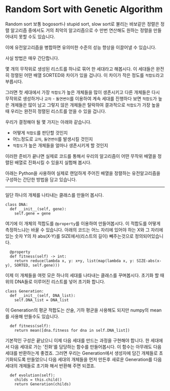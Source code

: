 # Random Sort with Genetic Algorithm
Random sort 보통 bogosort나 stupid sort, slow sort로 불리는 바보같은 정렬은 정렬 알고리즘 중에서도 거의 최악의 알고리즘으로 수 만번 연산해도 원하는 정렬을 만들어내지 못할 수도 있습니다.

이에 유전알고리즘을 병합하면 유의미한 수준의 성능 향상을 이끌어낼 수 있습니다.

사실 방법은 매우 간단합니다.

몇 개의 무작위로 생성된 리스트를 하나로 묶어 한 세대라고 해봅시다.
이 세대들은 완전히 정렬된 어떤 배열 SORTED와 차이가 있을 겁니다.
이 차이가 작은 정도를 `적합도`라고 부릅시다.

그러면 첫 세대에서 가장 `적합도`가 높은 개체들을 많이 생존시키고
다른 개체들은 다시 무작위로 생성하거나 `교차` - `돌연변이`를 이용하여
계속 세대를 진행하다 보면 `적합도`가 높은 개체들은 많이 남고 그렇지 않은 개체들은 탈락하여
결과적으로 `적합도`가 가장 높을 때 우리는 완전히 정렬된 리스트를 얻을 수 있을 겁니다.

우리가 결정해야 될 몇 가지는 아래와 같습니다.

- 어떻게 `적합도`를 판단할 것인지
- 어느정도로 `교차`, `돌연변이`를 발생시킬 것인지
- `적합도`가 높은 개체들을 얼마나 생존시키게 할 것인지

이러한 준비가 끝나면 실제로 코드를 통해서 우리의 알고리즘이 어떤 무작위 배열을 정렬된 배열로
진화시킬 수 있을지 실험해 봅시다.

아래는 Python을 사용하여 실제로 랜덤하게 주어진 배열을 정렬하는 유전알고리즘을 구성하는 간단한 방법을 담고 있습니다.

---

일단 하나의 개체를 나타내는 클래스를 만들어 봅시다.
```
class DNA:
  def __init__(self, gene):
    self.gene = gene
```

여기에 이 개체의 적합도를 `@property`를 이용하여 만들어봅시다.
이 적합도를 어떻게 측정하느냐는 바꿀 수 있습니다.
아래의 코드는 어느 자리에 있어야 하는 X와 그 자리에 있는 숫자 Y의 차 abs(X-Y)를 SIZE에서(리스트의 길이) 빼주는것으로 정의되어있습니다.
```
  @property
  def fitness(self) -> int:
    return reduce(lambda x, y: x+y, list(map(lambda x, y: SIZE-abs(x-y), SORTED, self.gene)))
```
이제 이 개체들을 여럿 모은 하나의 세대를 나타내는 클래스를 꾸며봅시다.
초기화 할 때 위의 DNA들로 이루어진 리스트를 넣어 초기화 합니다.
```
class Generation:
  def __init__(self, DNA_list):
    self.DNA_list = DNA_list
```

이 Generation의 평균 적합도는 산술, 기하 평균을 사용해도 되지만 numpy의 mean를 사용해 만들수도 있습니다.
```
  def fitness(self):
    return mean([dna.fitness for dna in self.DNA_list])
```

기본적인 구성은 끝났으니 이제 다음 세대를 만드는 과정을 구현해야 합니다.
한 세대에서 다음 세대로 가는 '진화'를 담당하는 함수를 만들어봅시다. 이 함수는 아무래도 다음 세대를 반환하는게 좋겠죠. 그러면 우리는 Generation에서 생성자에 담긴 개체들로 초기화되도록 만들었으니 다음 세대의 개체들을 먼저 만든후 새로운 Generation를 다음 세대의 개체들로 초기화 해서 반환해 주면 되겠죠.
```
  def evolution(self):
    childs = this.child()
    return Generation(childs)
```

